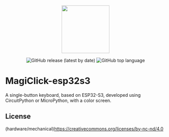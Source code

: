 
<p align="center">
    <br>
    <img src="https://avatars.githubusercontent.com/u/117961102" width="150"/>
    <br>
</p>
<p align="center">   
    <img alt="GitHub release (latest by date)" src="https://img.shields.io/github/v/release/MakerM0/MagiClick">
    <img alt="GitHub top language" src="https://img.shields.io/github/languages/top/MakerM0/MagiClick">  
</p>


# MagiClick-esp32s3
A single-button keyboard, based on ESP32-S3, developed using CircuitPython or MicroPython, with a color screen.



 





## License

(hardware/mechanical)https://creativecommons.org/licenses/by-nc-nd/4.0

